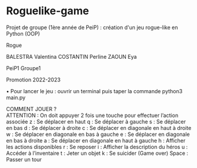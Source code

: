 # Roguelike-game
Projet de groupe (1ère année de PeiP) : création d'un jeu rogue-like en Python (OOP)

Rogue

BALESTRA Valentina
COSTANTIN Perline 
ZAOUN Eya

PeiP1 Groupe1

Promotion 2022-2023

•	Pour lancer le jeu : ouvrir un terminal puis taper la commande python3 main.py

COMMENT JOUER ?  
ATTENTION : On doit appuyer 2 fois une touche pour effectuer l’action associée
z : Se déplacer en haut
q : Se déplacer à gauche
s : Se déplacer en bas
d : Se déplacer à droite
c : Se déplacer en diagonale en haut à droite
w : Se déplacer en diagonale en bas à gauche
e :  Se déplacer en diagonale en bas à droite
a : Se déplacer en diagonale en haut à gauche
h : Afficher les actions disponibles
r : Se reposer 
i :  Afficher la description du héros
u : Accéder à l’inventaire 
t : Jeter un objet 
k : Se suicider (Game over)
Space : Passer un tour

